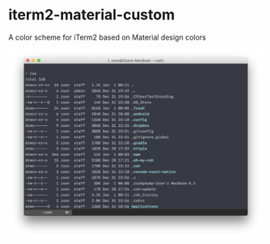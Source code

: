 # iterm2-material-custom
A color scheme for iTerm2 based on Material design colors

![](https://github.com/zoontek/iterm2-material-custom/blob/master/screenshot.png?raw=true)
